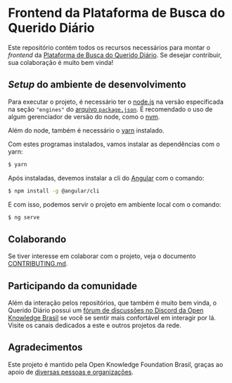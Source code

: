 # Frontend da Plataforma de Busca do Querido Diário

Este repositório contém todos os recursos necessários para montar o *frontend*
da [Plataforma de Busca do Querido Diário](https://queridodiario.ok.org.br/).
Se desejar contribuir, sua colaboração é muito bem vinda!

## *Setup* do ambiente de desenvolvimento

Para executar o projeto, é necessário ter o [node.js](https://nodejs.org/) na
versão especificada na seção `"engines"` do
[arquivo `package.json`](package.json). É recomendado o uso de algum
gerenciador de versão do node, como o [nvm](https://github.com/nvm-sh/nvm).

Além do node, também é necessário o [yarn](https://yarnpkg.com/) instalado.

Com estes programas instalados, vamos instalar as dependências com o yarn:

```sh
$ yarn
```

Após instaladas, devemos instalar a cli do [Angular](https://angular.io/) com o
comando:

```sh
$ npm install -g @angular/cli
```

E com isso, podemos servir o projeto em ambiente local com o comando:

```sh
$ ng serve
```

## Colaborando

Se tiver interesse em colaborar com o projeto, veja o documento
[CONTRIBUTING.md](CONTRIBUTING.md).

## Participando da comunidade

Além da interação pelos repositórios, que também é muito bem vinda, o
Querido Diário possui um
[fórum de discussões no Discord da Open Knowledge Brasil](https://discord.com/invite/nDc9p4drm4)
se você se sentir mais confortável em interagir por lá. Visite os canais
dedicados a este e outros projetos da rede.

## Agradecimentos

Este projeto é mantido pela Open Knowledge Foundation Brasil, graças ao apoio de
[diversas pessoas e organizações](https://queridodiario.ok.org.br/apoie#quem-apoia).
